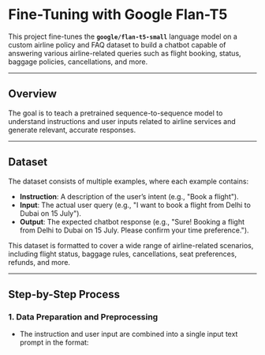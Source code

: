 # Fine-Tuning with Google Flan-T5

This project fine-tunes the **`google/flan-t5-small`** language model on a custom airline policy and FAQ dataset to build a chatbot capable of answering various airline-related queries such as flight booking, status, baggage policies, cancellations, and more.

---

## Overview

The goal is to teach a pretrained sequence-to-sequence model to understand instructions and user inputs related to airline services and generate relevant, accurate responses.

---

## Dataset

The dataset consists of multiple examples, where each example contains:

- **Instruction**: A description of the user’s intent (e.g., "Book a flight").
- **Input**: The actual user query (e.g., "I want to book a flight from Delhi to Dubai on 15 July").
- **Output**: The expected chatbot response (e.g., "Sure! Booking a flight from Delhi to Dubai on 15 July. Please confirm your time preference.").

This dataset is formatted to cover a wide range of airline-related scenarios, including flight status, baggage rules, cancellations, seat preferences, refunds, and more.

---

## Step-by-Step Process

### 1. Data Preparation and Preprocessing

- The instruction and user input are combined into a single input text prompt in the format:
  
